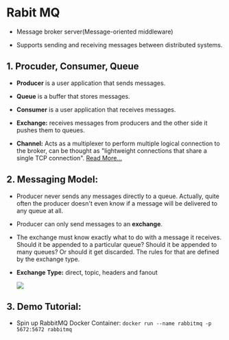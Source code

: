 # Rabit MQ

- Message broker server(Message-oriented middleware)

- Supports sending and receiving messages between distributed systems.

## 1. Procuder, Consumer, Queue

- **Producer** is a user application that sends messages.

- **Queue** is a buffer that stores messages.

- **Consumer** is a user application that receives messages.

- **Exchange:** receives messages from producers and the other side it pushes them to queues.

- **Channel:** Acts as a multiplexer to perform multiple logical connection to the broker, can be thought as "lightweight connections that share a single TCP connection". [Read More...](https://www.rabbitmq.com/channels.html#basics)

## 2. Messaging Model:

- Producer never sends any messages directly to a queue. Actually, quite often the producer doesn't even know if a message will be delivered to any queue at all.

- Producer can only send messages to an **exchange**.

-  The exchange must know exactly what to do with a message it receives. Should it be appended to a particular queue? Should it be appended to many queues? Or should it get discarded. The rules for that are defined by the exchange type.

- **Exchange Type:** direct, topic, headers and fanout

    ![](https://www.cloudamqp.com/img/blog/exchanges-topic-fanout-direct.png)

## 3. Demo Tutorial:
- Spin up RabbitMQ Docker Container: ``docker run --name rabbitmq -p 5672:5672 rabbitmq``